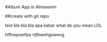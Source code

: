 #Album App in Almasoem

##create with git repo

test bla bla bla
apa kabar
what do you mean
LOL

hlfhwpoeifpe
njfbwehgoweng